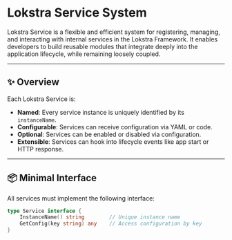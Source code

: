 # Lokstra Service System

Lokstra Service is a flexible and efficient system for registering, managing, and interacting with internal services in the Lokstra Framework. It enables developers to build reusable modules that integrate deeply into the application lifecycle, while remaining loosely coupled.

---

## ✨ Overview

Each Lokstra Service is:

- **Named**: Every service instance is uniquely identified by its `instanceName`.
- **Configurable**: Services can receive configuration via YAML or code.
- **Optional**: Services can be enabled or disabled via configuration.
- **Extensible**: Services can hook into lifecycle events like app start or HTTP response.

---

## 📦 Minimal Interface

All services must implement the following interface:

```go
type Service interface {
	InstanceName() string        // Unique instance name
	GetConfig(key string) any    // Access configuration by key
}
